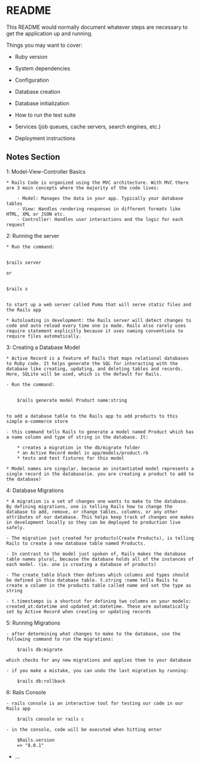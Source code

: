 # README

This README would normally document whatever steps are necessary to get the
application up and running.

Things you may want to cover:

* Ruby version

* System dependencies

* Configuration

* Database creation

* Database initialization

* How to run the test suite

* Services (job queues, cache servers, search engines, etc.)

* Deployment instructions


## Notes Section

1: Model-View-Controller Basics

    * Rails Code is organized using the MVC architecture. With MVC there are 3 main concepts where the majority of the code lives: 

        - Model: Manages the data in your app. Typically your database tables
        - View: Handles rendering responses in different formats like HTML, XML or JSON etc.
        - Controller: Handles user interactions and the logic for each request

2: Running the server

    * Run the command:

    
    $rails server
    
    or 

     
    $rails s
     
    
    to start up a web server called Puma that will serve static files and the Rails app 

    * Autoloading in development: the Rails server will detect changes to code and auto reload every time one is made. Rails also rarely uses require statement explicitly because it uses naming conventions to require files automatically.

3: Creating a Database Model

    * Active Record is a feature of Rails that maps relational databases to Ruby code. It helps generate the SQL for interacting with the database like creating, updating, and deleting tables and records. Here, SQLite will be used, which is the default for Rails.

    - Run the command:
    
 
        $rails generate model Product name:string


    to add a database table to the Rails app to add products to this simple e-commerce store

    - this command tells Rails to generate a model named Product which has a name column and type of string in the database. It:
    
        * creates a migration in the db/migrate folder
        * an Active Record model in app/models/product.rb
        * tests and test fixtures for this model

    * Model names are singular, because an instantiated model represents a single record in the database(ie. you are creating a product to add to the database)


4: Database Migrations

    * A migration is a set of changes one wants to make to the database. By defining migrations, one is telling Rails how to change the database to add, remove, or change tables, columns, or any other attributes of our database. This helps keep track of changes one makes in development locally so they can be deployed to production live safely.

    - The migration just created for products(Create Products), is telling Rails to create a new database table named Products.

    - In contrast to the model just spoken of, Rails makes the database table names plural, because the database holds all of the instances of each model. (ie. one is creating a database of products)

    - The create_table block then defines which columns and types should be defined in thie database table. t.string :name tells Rails to create a column in the products table called name and set the type as string

    - t.timestamps is a shortcut for defining two columns on your models: created_at:datetime and updated_at:datetime. These are automatically set by Active Record when creating or updating records

5: Running Migrations

    - after determining what changes to make to the database, use the following command to run the migrations:

        $rails db:migrate

    which checks for any new migrations and applies them to your database

    - if you make a mistake, you can undo the last migration by running:

        $rails db:rollback

6: Rails Console

    - rails console is an interactive tool for testing our code in our Rails app

        $rails console or rails c

    - in the console, code will be executed when hitting enter

        $Rails.version
        => "8.0.1"




* ...
